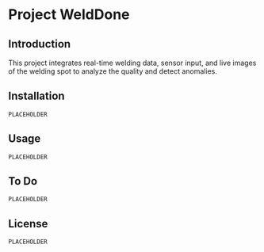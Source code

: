 # Project WeldDone

## Introduction
This project integrates real-time welding data, sensor input, and live images of the welding spot to analyze the quality and detect anomalies.

## Installation
`PLACEHOLDER`

## Usage
`PLACEHOLDER`

## To Do
`PLACEHOLDER`

## License
`PLACEHOLDER`